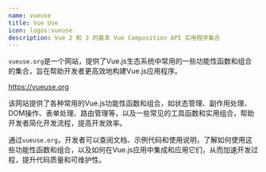 ```yaml
---
name: vueuse
title: Vue Use
icon: logos:vueuse
description: Vue 2 和 3 的基本 Vue Composition API 实用程序集合
---
```


`vueuse.org`是一个网站，提供了Vue.js生态系统中常用的一些功能性函数和组合的集合，旨在帮助开发者更高效地构建Vue.js应用程序。

https://vueuse.org

该网站提供了各种常用的Vue.js功能性函数和组合，如状态管理、副作用处理、DOM操作、表单处理、路由管理等，以及一些常见的工具函数和实用组合，帮助开发者简化开发流程，提高开发效率。

通过`vueuse.org`，开发者可以查阅文档、示例代码和使用说明，了解如何使用这些功能性函数和组合，以及如何在Vue.js应用中集成和应用它们，从而加速开发过程，提升代码质量和可维护性。